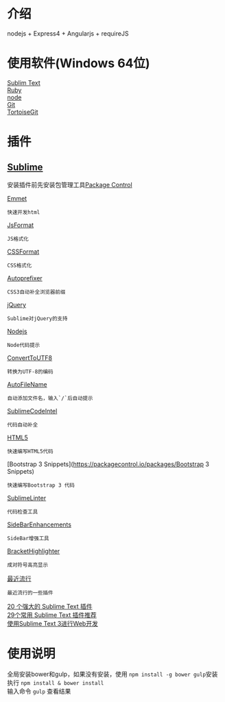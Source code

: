 介绍
================================

nodejs + Express4 + Angularjs + requireJS

使用软件(Windows 64位)
================================

[Sublim Text](http://c758482.r82.cf2.rackcdn.com/Sublime%20Text%20Build%203083%20x64%20Setup.exe)<br>
[Ruby](http://dl.bintray.com/oneclick/rubyinstaller/rubyinstaller-2.2.3-x64.exe)<br>
[node](https://nodejs.org/dist/v4.2.2/node-v4.2.2-x64.msi)<br>
[Git](https://github.com/git-for-windows/git/releases/download/v2.6.3.windows.1/Git-2.6.3-64-bit.exe)<br>
[TortoiseGit](https://download.tortoisegit.org/tgit/1.8.16.0/TortoiseGit-1.8.16.0-64bit.msi)<br>


插件
================================

[Sublime](https://packagecontrol.io/browse)
--------------------------------

安装插件前先安装包管理工具[Package Control](https://packagecontrol.io/installation)

[Emmet](https://packagecontrol.io/packages/Emmet)
```Emmet
快速开发html
```

[JsFormat](https://packagecontrol.io/packages/JsFormat)
```JsFormat
JS格式化
```

[CSSFormat](https://packagecontrol.io/packages/CSSFormat)
```CSSFormat
CSS格式化
```

[Autoprefixer](https://packagecontrol.io/packages/Autoprefixer)
```Autoprefixer
CSS3自动补全浏览器前缀
```

[jQuery](https://packagecontrol.io/packages/jQuery)
```jQuery
Sublime对jQuery的支持
```

[Nodejs](https://packagecontrol.io/packages/Nodejs)
```Nodejs
Node代码提示
```

[Convert​To​UTF8](https://packagecontrol.io/packages/ConvertToUTF8)
```Convert​To​UTF8
转换为UTF-8的编码
```

[Auto​File​Name](https://packagecontrol.io/packages/AutoFileName)
```Auto​File​Name
自动添加文件名，输入`/`后自动提示
```

[Sublime​Code​Intel](https://packagecontrol.io/packages/SublimeCodeIntel)
```Sublime​Code​Intel
代码自动补全
```

[HTML5](https://packagecontrol.io/packages/HTML5)
```HTML5
快速编写HTML5代码
```

[Bootstrap 3 Snippets](https://packagecontrol.io/packages/Bootstrap 3 Snippets)
```Bootstrap3
快速编写Bootstrap 3 代码
```

[SublimeLinter](https://packagecontrol.io/packages/SublimeLinter)
```SublimeLinter
代码检查工具
```

[Side​Bar​Enhancements](https://packagecontrol.io/packages/SideBarEnhancements)
```Side​Bar​Enhancements
SideBar增强工具
```

[BracketHighlighter](https://packagecontrol.io/packages/BracketHighlighter)
```BracketHighlighter
成对符号高亮显示
```


[最近流行](https://packagecontrol.io/browse/popular)
```最近流行
最近流行的一些插件
```

[20 个强大的 Sublime Text 插件](http://www.oschina.net/translate/20-powerful-sublimetext-plugins)<br>
[29个常用 Sublime Text 插件推荐](http://www.jb51.net/softjc/178366.html)<br>
[使用Sublime Text 3进行Web开发](http://segmentfault.com/q/1010000000576859)<br>


使用说明
===============================

全局安装bower和gulp，如果没有安装，使用 `npm install -g bower gulp`安装<br>
执行 `npm install & bower install`<br>
输入命令 `gulp` 查看结果<br>


